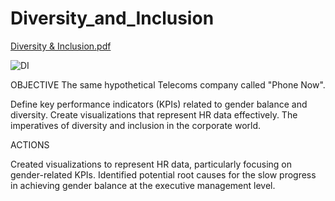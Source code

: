 # Diversity_and_Inclusion

[Diversity & Inclusion.pdf](https://github.com/Siri-space/Diversity_and_Inclusion/files/14200173/Diversity.Inclusion.pdf)

![DI](https://github.com/Siri-space/Diversity_and_Inclusion/assets/153458968/4914c19d-77ac-40b1-bbb4-cf51738e9175)



OBJECTIVE
The same hypothetical Telecoms company called "Phone Now".

Define key performance indicators (KPIs) related to gender balance and diversity.
Create visualizations that represent HR data effectively.
The imperatives of diversity and inclusion in the corporate world.

ACTIONS

Created visualizations to represent HR data, particularly focusing on gender-related KPIs.
Identified potential root causes for the slow progress in achieving gender balance at the executive management level.
